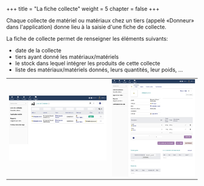 +++
title = "La fiche collecte"
weight = 5
chapter = false
+++

Chaque collecte de matériel ou matériaux chez un tiers (appelé «Donneur» dans l'application) donne lieu à la saisie d'une fiche de collecte.

La fiche de collecte permet de renseigner les éléments suivants:

- date de la collecte
- tiers ayant donné les matériaux/matériels
- le stock dans lequel intégrer les produits de cette collecte
- liste des matériaux/matériels donnés, leurs quantités, leur poids, ...

|  |  |
| ------ | ----------- |
| ![Liste des collectes](./images/liste_collectes.png) | ![Fiche collecte](./images/fiche_collecte.png) |
